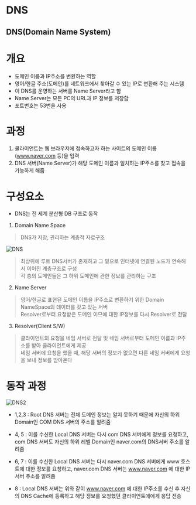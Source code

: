 DNS
===================================
DNS(Domain Name System)
-----------------------------------
# 개요
* 도메인 이름과 IP주소를 변환하는 역할   
* 영어/한글 주소(도메인)를 네트워크에서 찾아갈 수 있는 IP로 변환해 주는 시스템   
* 이 DNS를 운영하는 서버를 Name Server라고 함   
* Name Server는 모든 PC의 URL과 IP 정보를 저장함   
* 포트번호는 53번을 사용   
 
# 과정
1. 클라이언트는 웹 브라우저에 접속하고자 하는 사이트의 도메인 이름(www.naver.com 등)을 입력
2. DNS 서버(Name Server)가 해당 도메인 이름과 일치하는 IP주소를 찾고 접속을 가능하게 해줌

# 구성요소
* DNS는 전 세계 분산형 DB 구조로 동작   
1. Domain Name Space   
> DNS가 저장, 관리하는 계층적 자료구조   
  
![DNS](https://user-images.githubusercontent.com/57285121/115060392-c5baf300-9f22-11eb-8b78-70527a4f04ba.PNG)   
   
> 최상위에 루트 DNS서버가 존재하고 그 밑으로 인터넷에 연결된 노드가 연속해서 이어진 계층구조로 구성   
> 각 층의 도메인들은 그 하위 도메인에 관한 정보를 관리하는 구조   

2. Name Server  
> 영어/한글로 표현된 도메인 이름을 IP주소로 변환하기 위한 Domain NameSpace의 데이터를 갖고 있는 서버   
> Resolver로부터 요청받은 도메인 이므에 대한 IP정보를 다시 Resolver로 전달   

3. Resolver(Client S/W)   
> 클라이언트의 요청을 네임 서버로 전달 및 네임 서버로부터 도메인 이름과 IP주소를 받아 클라이언트에게 제공   
> 네임 서버에 요청을 했을 때, 해당 서버의 정보가 없으면 다른 네임 서버에게 요청을 보내 정보를 받아온다   

# 동작 과정
   
![DNS2](https://user-images.githubusercontent.com/57285121/115060487-dff4d100-9f22-11eb-86ab-313cce828808.PNG)   
   
* 1,2,3 : Root DNS 서버는 전체 도메인 정보는 알지 못하기 때문에 자신의 하위 Domain인 COM DNS 서버의 주소를 알려줌

* 4, 5 : 이를 수신한 Local DNS 서버는 다시 com DNS 서버에게 정보를 요청하고, com DNS 서버도 자신의 하위 레벨 Domain인 naver.com의 DNS서버 주소를 알려줌

* 6, 7 : 이를 수신한 Local DNS 서버는 다시 naver.com DNS 서버에게 www 호스트에 대한 정보를 요청하고, naver.com DNS 서버는 www.naver.com 에 대한 IP서버 주소를 알려줌

* 8 : Local DNS 서버는 위와 같이 www.naver.com 에 대한 IP주소를 수신 후 자신의 DNS Cache에 등록하고 해당 정보를 요청했던 클라이언트에에게 응답 전송



















  
